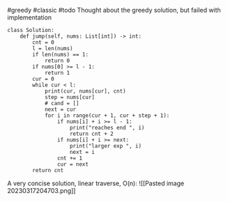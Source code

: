 #greedy #classic #todo 
Thought about the greedy solution, but failed with implementation
```
class Solution:
    def jump(self, nums: List[int]) -> int:
        cnt = 0
        l = len(nums)
        if len(nums) == 1:
            return 0
        if nums[0] >= l - 1:
            return 1
        cur = 0
        while cur < l:
            print(cur, nums[cur], cnt)
            step = nums[cur]
            # cand = []
            next = cur
            for i in range(cur + 1, cur + step + 1):
                if nums[i] + i >= l - 1:
                    print("reaches end ", i)
                    return cnt + 2
                if nums[i] + i >= next:
                    print("larger exp ", i)
                    next = i
                cnt += 1
                cur = next
        return cnt
```

A very concise solution, linear traverse, O(n):
![[Pasted image 20230317204703.png]]


